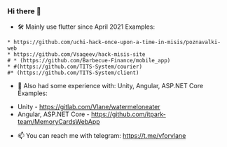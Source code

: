 ### Hi there 👋


- 🛠️ Mainly use flutter since April 2021
Examples:
```
* https://github.com/uchi-hack-once-upon-a-time-in-misis/poznavalki-web
* https://github.com/Vsageev/hack-misis-site
# * (https://github.com/Barbecue-Finance/mobile_app)
* #(https://github.com/TITS-System/courier)
#* (https://github.com/TITS-System/client)
```

- 🧪 Also had some experience with: Unity, Angular, ASP.NET Core
Examples:
* Unity - https://gitlab.com/Vlane/watermeloneater
* Angular, ASP.NET Core - https://github.com/itpark-team/MemoryCardsWebApp

- 📫 You can reach me with telegram: https://t.me/vforvlane

